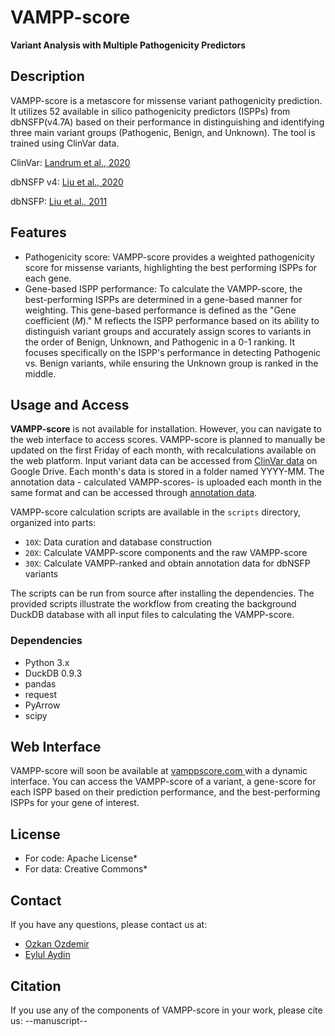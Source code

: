 # VAMPP-score
**Variant Analysis with Multiple Pathogenicity Predictors**

## Description
VAMPP-score is a metascore for missense variant pathogenicity prediction. It utilizes 52 available in silico pathogenicity predictors (ISPPs) from dbNSFP(v4.7A) based on their performance in distinguishing and identifying three main variant groups (Pathogenic, Benign, and Unknown). The tool is trained using ClinVar data.

ClinVar: [Landrum et al., 2020](https://doi.org/10.1093/nar/gkz972)

dbNSFP v4: [Liu et al., 2020](https://doi.org/10.1186/s13073-020-00803-9)

dbNSFP: [Liu et al., 2011](https://doi.org/10.1002/humu.21517)



## Features
* Pathogenicity score: VAMPP-score provides a weighted pathogenicity score for missense variants, highlighting the best performing ISPPs for each gene.
* Gene-based ISPP performance: To calculate the VAMPP-score, the best-performing ISPPs are determined in a gene-based manner for weighting. This gene-based performance is defined as the "Gene coefficient (_M_)." M reflects the ISPP performance based on its ability to distinguish variant groups and accurately assign scores to variants in the order of Benign, Unknown, and Pathogenic in a 0-1 ranking. It focuses specifically on the ISPP's performance in detecting Pathogenic vs. Benign variants, while ensuring the Unknown group is ranked in the middle.


## Usage and Access
**VAMPP-score** is not available for installation. However, you can navigate to the web interface to access scores. VAMPP-score is planned to manually be updated on the first Friday of each month, with recalculations available on the web platform. Input variant data can be accessed from [ClinVar data](https://drive.google.com/drive/folders/1aziBk58jTu49lSItZQaPKBtEVeACfWlJ?usp=drive_link) on Google Drive. Each month's data is stored in a folder named YYYY-MM. The annotation data - calculated VAMPP-scores- is uploaded each month in the same format and can be accessed through [annotation data](https://drive.google.com/drive/folders/1-wo9QguOqtEhokpVpsrDuOsduntFEfHU?usp=drive_link).


VAMPP-score calculation scripts are available in the `scripts` directory, organized into parts:

- `10X`: Data curation and database construction
- `20X`: Calculate VAMPP-score components and the raw VAMPP-score
- `30X`: Calculate VAMPP-ranked and obtain annotation data for dbNSFP variants

The scripts can be run from source after installing the dependencies. The provided scripts illustrate the workflow from creating the background DuckDB database with all input files to calculating the VAMPP-score.


### Dependencies
- Python 3.x
- DuckDB 0.9.3
- pandas
- request
- PyArrow 
- scipy

## Web Interface
VAMPP-score will soon be available at [vamppscore.com ](https://vamppscore.com/) with a dynamic interface. You can access the VAMPP-score of a variant, a gene-score for each ISPP based on their prediction performance, and the best-performing ISPPs for your gene of interest.

## License

- For code: Apache License*
- For data: Creative Commons*


## Contact

If you have any questions, please contact us at:
* [Ozkan Ozdemir](mailto:Ozkan.Ozdemir@acibadem.edu.tr)
* [Eylul Aydin](mailto:Eylul.Aydin@live.acibadem.edu.tr)

## Citation

If you use any of the components of VAMPP-score in your work, please cite us:
--manuscript--
